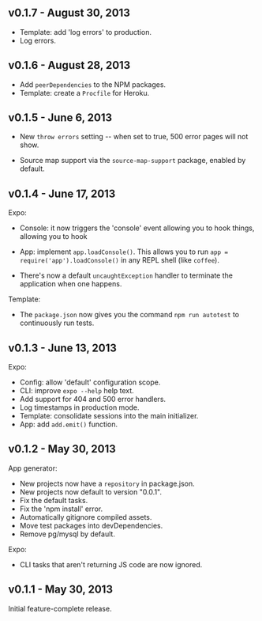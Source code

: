 ## v0.1.7 - August 30, 2013

 * Template: add 'log errors' to production.
 * Log errors.

## v0.1.6 - August 28, 2013

 * Add `peerDependencies` to the NPM packages.
 * Template: create a `Procfile` for Heroku.

## v0.1.5 - June 6, 2013

 * New `throw errors` setting -- when set to true, 500 error pages will not 
 show.

 * Source map support via the `source-map-support` package, enabled by default.

## v0.1.4 - June 17, 2013

Expo:

   * Console: it now triggers the 'console' event allowing you to hook things, 
   allowing you to hook

   * App: implement `app.loadConsole()`. This allows you to run `app = 
   require('app').loadConsole()` in any REPL shell (like `coffee`).

   * There's now a default `uncaughtException` handler to terminate the 
   application when one happens.

Template:

   * The `package.json` now gives you the command `npm run autotest` to 
   continuously run tests.

## v0.1.3 - June 13, 2013

Expo:

 * Config: allow 'default' configuration scope.
 * CLI: improve `expo --help` help text.
 * Add support for 404 and 500 error handlers.
 * Log timestamps in production mode.
 * Template: consolidate sessions into the main initializer.
 * App: add `add.emit()` function.

## v0.1.2 - May 30, 2013

App generator:

 * New projects now have a `repository` in package.json.
 * New projects now default to version "0.0.1".
 * Fix the default tasks.
 * Fix the 'npm install' error.
 * Automatically gitignore compiled assets.
 * Move test packages into devDependencies.
 * Remove pg/mysql by default.

Expo:

 * CLI tasks that aren't returning JS code are now ignored.

## v0.1.1 - May 30, 2013

Initial feature-complete release.
